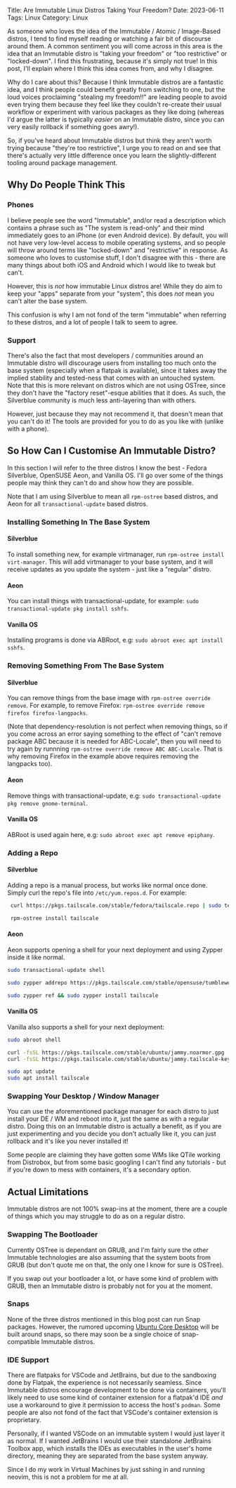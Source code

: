 Title: Are Immutable Linux Distros Taking Your Freedom?
Date: 2023-06-11
Tags: Linux
Category: Linux

As someone who loves the idea of the Immutable / Atomic / Image-Based distros, I tend to find myself reading or watching a fair bit of discourse around them. A common sentiment you will come across
in this area is the idea that an Immutable distro is "taking your freedom" or "too restrictive" or "locked-down". I find this frustrating, because it's simply not true! In this post, I'll explain where
I think this idea comes from, and why I disagree.

Why do I care about this? Because I think Immutable distros are a fantastic idea, and I think people could benefit greatly from switching to one, but the loud voices proclaiming "stealing my freedom!!" are
leading people to avoid even trying them because they feel like they couldn't re-create their usual workflow or experiment with various packages as they like doing (whereas I'd argue the latter is typically
_easier_ on an Immutable distro, since you can very easily rollback if something goes awry!).

So, if you've heard about Immutable distros but think they aren't worth trying because "they're too restrictive", I urge you to read on and see that there's actually very little difference once you learn
the slightly-different tooling around package management.

## Why Do People Think This

### Phones
I believe people see the word "Immutable", and/or read a description which contains a phrase such as "The system is read-only" and their mind immediately goes to an iPhone (or even Android device).
By default, you will not have very low-level access to mobile operating systems, and so people will throw around terms like "locked-down" and "restrictive" in response. As someone who loves to
customise stuff, I don't disagree with this - there are many things about both iOS and Android which I would like to tweak but can't. 

However, this is _not_ how immutable Linux distros are! While they do aim to keep your "apps" separate from your "system", this does _not_ mean you can't alter the base system. 

This confusion is why I am not fond of the term "immutable" when referring to these distros, and a lot of people I talk to seem to agree. 

### Support

There's also the fact that most developers / communities around an Immutable distro will discourage users from installing too much onto the base system (especially when a flatpak is available), since it takes away the implied stability and tested-ness that comes
with an untouched system. Note that this is more relevant on distros which are not using OSTree, since they don't have the "factory reset"-esque abilities that it does. As such, the Silverblue community is much less anti-layering
than with others.

However, just because they may not recommend it, that doesn't mean that you can't do it! The tools are provided for you to do as you like with (unlike with a phone).

## So How Can I Customise An Immutable Distro?

In this section I will refer to the three distros I know the best - Fedora Silverblue, OpenSUSE Aeon, and Vanilla OS. I'll go over some of the things people may think they can't do and show how they are possible.

Note that I am using Silverblue to mean all `rpm-ostree` based distros, and Aeon for all `transactional-update` based distros.

### Installing Something In The Base System

#### Silverblue

To install something new, for example virtmanager, run `rpm-ostree install virt-manager`. This will add virtmanager to your base system, and it will receive updates as you update the system - just like a "regular" distro.

#### Aeon

You can install things with transactional-update, for example:  `sudo transactional-update pkg install sshfs`. 

#### Vanilla OS

Installing programs is done via ABRoot, e.g: `sudo abroot exec apt install sshfs`. 

### Removing Something From The Base System

#### Silverblue

You can remove things from the base image with `rpm-ostree override remove`. For example, to remove Firefox: `rpm-ostree override remove firefox firefox-langpacks`.

(Note that dependency-resolution is not perfect when removing things, so if you come across an error saying something to the effect of "can't remove package ABC 
because it is needed for ABC-Locale", then you will need to try again by runnning `rpm-ostree override remove ABC ABC-Locale`. That is why removing Firefox in the example above requires removing the langpacks too).

#### Aeon

Remove things with transactional-update, e.g: `sudo transactional-update pkg remove gnome-terminal`.

#### Vanilla OS

ABRoot is used again here, e.g: `sudo abroot exec apt remove epiphany`.

### Adding a Repo

#### Silverblue

Adding a repo is a manual process, but works like normal once done. Simply curl the repo's file into `/etc/yum.repos.d`. For example:

```bash
 curl https://pkgs.tailscale.com/stable/fedora/tailscale.repo | sudo tee /etc/yum.repos.d/tailscale.repo

 rpm-ostree install tailscale
```

#### Aeon

Aeon supports opening a shell for your next deployment and using Zypper inside it like normal.

```bash
sudo transactional-update shell

sudo zypper addrepo https://pkgs.tailscale.com/stable/opensuse/tumbleweed/tailscale.repo

sudo zypper ref && sudo zypper install tailscale
```

#### Vanilla OS

Vanilla also supports a shell for your next deployment:


```bash
sudo abroot shell

curl -fsSL https://pkgs.tailscale.com/stable/ubuntu/jammy.noarmor.gpg | sudo tee /usr/share/keyrings/tailscale-archive-keyring.gpg >/dev/null
curl -fsSL https://pkgs.tailscale.com/stable/ubuntu/jammy.tailscale-keyring.list | sudo tee /etc/apt/sources.list.d/tailscale.list

sudo apt update
sudo apt install tailscale
```

### Swapping Your Desktop / Window Manager

You can use the aforementioned package manager for each distro to just install your DE / WM and reboot into it, just the same as with a regular distro. Doing this on an Immutable distro is actually a benefit, as if you
are just experimenting and you decide you don't actually like it, you can just rollback and it's like you never installed it!

Some people are claiming they have gotten some WMs like QTile working from Distrobox, but from some basic googling I can't find any tutorials - but if you're down to mess with containers, it's a secondary option. 

## Actual Limitations

Immutable distros are not 100% swap-ins at the moment, there are a couple of things which you may struggle to do as on a regular distro.

### Swapping The Bootloader

Currently OSTree is dependant on GRUB, and I'm fairly sure the other Immutable technologies are also assuming that the system boots from GRUB (but don't quote me on that, the only one I know for sure is OSTree). 

If you swap out your bootloader a lot, or have some kind of problem with GRUB, then an Immutable distro is probably not for you at the moment.

### Snaps

None of the three distros mentioned in this blog post can run Snap packages. However, the rumored upcoming [Ubuntu Core Desktop](https://www.omgubuntu.co.uk/2023/05/immutable-all-snap-ubuntu-desktop) will be built around snaps, so there may soon be a single choice of 
snap-compatible Immutable distros.

### IDE Support

There are flatpaks for VSCode and JetBrains, but due to the sandboxing done by Flatpak, the experience is not necessarily seamless. Since Immutable distros encourage development to be done via containers, you'll
likely need to use some kind of container extension for a flatpak'd IDE _and_ use a workaround to give it permission to access the host's `podman`.
Some people are also not fond of the fact that VSCode's container extension is proprietary.

Personally, if I wanted VSCode on an immutable system I would just layer it as normal. If I wanted JetBrains I would use their standalone JetBrains Toolbox app, which installs the IDEs as executables in the user's
home directory, meaning they are separated from the base system anyway.

Since I do my work in Virtual Machines by just sshing in and running neovim, this is not a problem for me at all.
